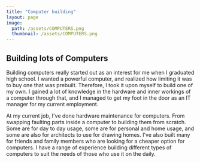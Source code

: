 ```yaml
---
title: "Computer building"
layout: page
image:
  path: /assets/COMPUTERS.png
  thumbnail: /assets/COMPUTERS.png
---
```

## Building lots of Computers
Building computers really started out as an interest for me when I graduated high school. I wanted a powerful computer, and realized how limiting it was to buy one that was prebuilt. Therefore, I took it upon myself to build one of my own. I gained a lot of knowledge in the hardware and inner workings of a computer through that, and I managed to get my foot in the door as an IT manager for my current employment.  

At my current job, I've done hardware maintenance for computers. From swapping faulting parts inside a computer to building them from scratch. Some are for day to day usage, some are for personal and home usage, and some are also for architects to use for drawing homes. I've also built many for friends and family members who are looking for a cheaper option for computers. I have a range of experience building different types of computers to suit the needs of those who use it on the daily.
